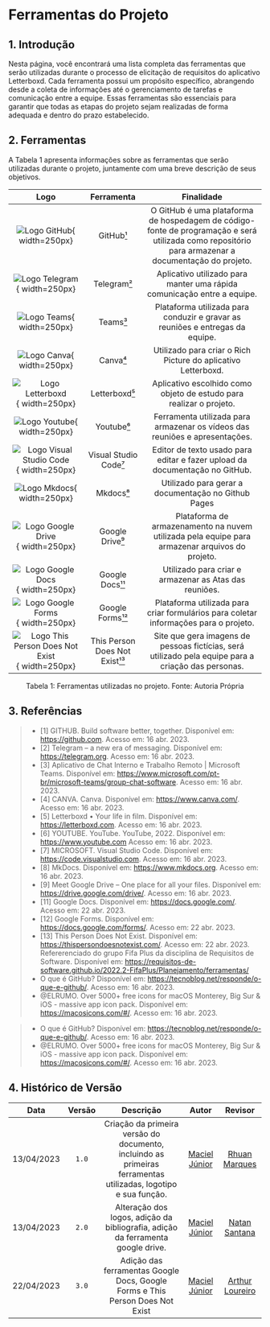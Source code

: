 # Ferramentas do Projeto

## 1. Introdução

Nesta página, você encontrará uma lista completa das ferramentas que serão utilizadas durante o processo de elicitação de requisitos do aplicativo Letterboxd. Cada ferramenta possui um propósito específico, abrangendo desde a coleta de informações até o gerenciamento de tarefas e comunicação entre a equipe. Essas ferramentas são essenciais para garantir que todas as etapas do projeto sejam realizadas de forma adequada e dentro do prazo estabelecido.

## 2. Ferramentas

A Tabela 1 apresenta informações sobre as ferramentas que serão utilizadas durante o projeto, juntamente com uma breve descrição de seus objetivos.

|                                      Logo                                      |     Ferramenta     |                                                                          Finalidade                                                                           |
|:------------------------------------------------------------------------------:|:------------------:|:-------------------------------------------------------------------------------------------------------------------------------------------------------------:|
| ![Logo GitHub](../assets/logo-git-hub.png){ width=250px} |       GitHub[¹](#ancora1)       | O GitHub é uma plataforma de hospedagem de código-fonte de programação e será utilizada como repositório para armazenar a documentação do projeto. |
| ![Logo Telegram](../assets/logo-telegram.png){ width=250px}  |      Telegram[²](#ancora2)       |                                            Aplicativo utilizado para manter uma rápida comunicação entre a equipe.                                            |
| ![Logo Teams](../assets/logo-teams.png){ width=250px}  |       Teams[³](#ancora3)           |                                         Plataforma utilizada para conduzir e gravar as reuniões e entregas da equipe.                                         |
| ![Logo Canva](../assets/logo-canva.png){ width=250px}  |       Canva[⁴](#ancora4)         |                                                 Utilizado para criar o Rich Picture do aplicativo Letterboxd.                                                 |
| ![Logo Letterboxd](../assets/logo-letterboxd.png){ width=250px} |     Letterboxd[⁵](#ancora5)      |                                              Aplicativo escolhido como objeto de estudo para realizar o projeto.                                              |
| ![Logo Youtube](../assets/logo-yotube.png){ width=250px}  |      Youtube[⁶](#ancora6)        |                                          Ferramenta utilizada para armazenar os vídeos das reuniões e apresentações.                                          |
| ![Logo Visual Studio Code](../assets/logo-visual-studio-code.png){ width=250px}  | Visual Studio Code[⁷](#ancora7) |                                          Editor de texto usado para editar e fazer upload da documentação no GitHub.                                          |
| ![Logo Mkdocs](../assets/logo-mkdocs.png){ width=250px}  |       Mkdocs[⁸](#ancora8)         |                                                      Utilizado para gerar a documentação no Github Pages                                                      |
| ![Logo Google Drive](../assets/logo-google-drive.png){ width=250px}  |       Google Drive[⁹](#ancora9) |                                                      Plataforma de armazenamento na nuvem utilizada pela equipe para armazenar arquivos do projeto.                        |
|             ![Logo Google Docs](../assets/logo-google-docs.png){ width=250px}             |      Google Docs[¹¹](#ancora11)      |                                          Utilizado para criar e armazenar as Atas das reuniões.                                           |
|             ![Logo Google Forms](../assets/logo-google-forms.png){ width=250px}             |      Google Forms[¹²](#ancora12)      |                                          Plataforma utilizada para criar formulários para coletar informações para o projeto.                                          |
|             ![Logo This Person Does Not Exist ](../assets/logo-this-person.png){ width=250px}             |      This Person Does Not Exist[¹³](#ancora13)      |                                          Site que gera imagens de pessoas fictícias, será utilizado pela equipe para a criação das personas.                                             |

<div style="text-align: center">
<p>Tabela 1: Ferramentas utilizadas no projeto. Fonte: Autoria Própria</p>
</div>

## 3. Referências

> - <a id="ancora1"></a>[1] GITHUB. Build software better, together. Disponível em: <https://github.com>. Acesso em: 16 abr. 2023.
> - <a id="ancora2"></a>[2] Telegram – a new era of messaging. Disponível em: <https://telegram.org>. Acesso em: 16 abr. 2023.
> - <a id="ancora3"></a>[3] Aplicativo de Chat Interno e Trabalho Remoto | Microsoft Teams. Disponível em: <https://www.microsoft.com/pt-br/microsoft-teams/group-chat-software>. Acesso em: 16 abr. 2023.
> - <a id="ancora4"></a>[4] CANVA. Canva. Disponível em: <https://www.canva.com/>. Acesso em: 16 abr. 2023.
> - <a id="ancora5"></a>[5] Letterboxd • Your life in film. Disponível em: <https://letterboxd.com>. Acesso em: 16 abr. 2023.
> - <a id="ancora6"></a>[6] YOUTUBE. YouTube. YouTube, 2022. Disponível em: <https://www.youtube.com> Acesso em: 16 abr. 2023.
> - <a id="ancora7"></a>[7] MICROSOFT. Visual Studio Code. Disponível em: <https://code.visualstudio.com>. Acesso em: 16 abr. 2023.
> - <a id="ancora8"></a>[8] MkDocs. Disponível em: <https://www.mkdocs.org>. Acesso em: 16 abr. 2023.
> - <a id="ancora9"></a>[9] Meet Google Drive – One place for all your files. Disponível em: <https://drive.google.com/drive/>. Acesso em: 16 abr. 2023.
> - <a id="ancora11"></a>[11] Google Docs. Disponível em: <https://docs.google.com/>. Acesso em: 22 abr. 2023.
> - <a id="ancora12"></a>[12] Google Forms. Disponível em: <https://docs.google.com/forms/>. Acesso em: 22 abr. 2023.
> - <a id="ancora13"></a>[13] This Person Does Not Exist. Disponível em: <https://thispersondoesnotexist.com/>. Acesso em: 22 abr. 2023. Refererenciado do grupo Fifa Plus da disciplina de Requisitos de Software. Disponível em: <https://requisitos-de-software.github.io/2022.2-FifaPlus/Planejamento/ferramentas/>
> - <a></a>O que é GitHub? Disponível em: <https://tecnoblog.net/responde/o-que-e-github/>. Acesso em: 16 abr. 2023.
> - <a></a>@ELRUMO. Over 5000+ free icons for macOS Monterey, Big Sur & iOS - massive app icon pack. Disponível em: <https://macosicons.com/#/>. Acesso em: 16 abr. 2023.

> - <a id="ancora10"></a>O que é GitHub? Disponível em: <https://tecnoblog.net/responde/o-que-e-github/>. Acesso em: 16 abr. 2023.
> - <a id="ancora10"></a>@ELRUMO. Over 5000+ free icons for macOS Monterey, Big Sur & iOS - massive app icon pack. Disponível em: <https://macosicons.com/#/>. Acesso em: 16 abr. 2023.

## 4. Histórico de Versão

|    Data    | Versão |                                                   Descrição                                                    |                      Autor                      |                 Revisor                |
|:----------:|:------:|:--------------------------------------------------------------------------------------------------------------:|:---------------------------------------------------:|:-------------------------------------------:|
| 13/04/2023 |  `1.0`   | Criação da primeira versão do documento, incluindo as primeiras ferramentas utilizadas, logotipo e sua função. | [Maciel Júnior](https://github.com/macieljuniormax) | [Rhuan Marques](https://github.com/RhuanMr) |
| 13/04/2023 |  `2.0`   | Alteração dos logos, adição da bibliografia, adição da ferramenta google drive. | [Maciel Júnior](https://github.com/macieljuniormax) | [Natan Santana](https://github.com/Neitan2001) |
| 22/04/2023 |  `3.0` |                Adição das ferramentas Google Docs, Google Forms e This Person Does Not Exist                 | [Maciel Júnior](https://github.com/macieljuniormax) |   [Arthur Loureiro](https://github.com/ArtAssLou)                                           |
